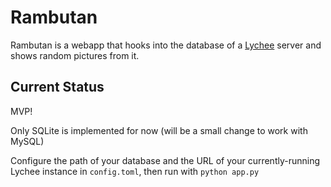 # Rambutan

Rambutan is a webapp that hooks into the database of a [Lychee](https://github.com/LycheeOrg/Lychee/) server and shows random pictures from it.

## Current Status

MVP!

Only SQLite is implemented for now (will be a small change to work with MySQL)

Configure the path of your database and the URL of your currently-running Lychee instance in `config.toml`, then run with `python app.py`